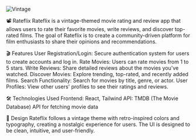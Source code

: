 ![Vintage](https://github.com/user-attachments/assets/38dd2bdd-b88a-40da-8f7c-26349f50dc1e)

📽️ Rateflix
Rateflix is a vintage-themed movie rating and review app that allows users to rate their favorite movies, write reviews, and discover top-rated films. The goal of Rateflix is to create a community-driven platform for film enthusiasts to share their opinions and recommendations.

🎬 Features
User Registration/Login: Secure authentication system for users to create accounts and log in.
Rate Movies: Users can rate movies from 1 to 5 stars.
Write Reviews: Share detailed reviews about the movies you've watched.
Discover Movies: Explore trending, top-rated, and recently added films.
Search Functionality: Search for movies by title, genre, or actor.
User Profiles: View other users' profiles to see their ratings and reviews.

🛠️ Technologies Used
Frontend: React, Tailwind
API: TMDB (The Movie Database) API for fetching movie data

🎨 Design
Rateflix follows a vintage theme with retro-inspired colors and typography, creating a nostalgic experience for users. The UI is designed to be clean, intuitive, and user-friendly.

